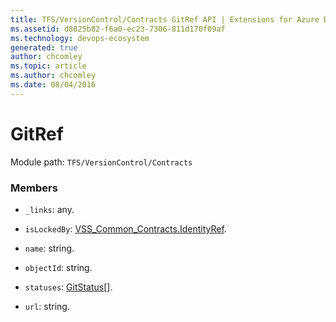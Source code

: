 ```yaml
---
title: TFS/VersionControl/Contracts GitRef API | Extensions for Azure DevOps Services
ms.assetid: d8825b82-f6a0-ec23-7306-811d170f09af
ms.technology: devops-ecosystem
generated: true
author: chcomley
ms.topic: article
ms.author: chcomley
ms.date: 08/04/2016
---
```


# GitRef

Module path: `TFS/VersionControl/Contracts`

### Members

* `_links`: any.

* `isLockedBy`: [VSS_Common_Contracts.IdentityRef](../../../VSS/WebApi/Contracts/IdentityRef.md).

* `name`: string.

* `objectId`: string.

* `statuses`: [GitStatus](../../../TFS/VersionControl/Contracts/GitStatus.md)[].

* `url`: string.
